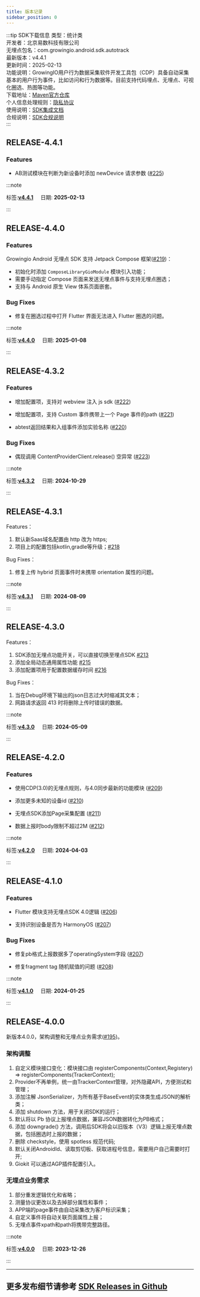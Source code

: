 ```yaml
---
title: 版本记录
sidebar_position: 0
---
```


:::tip SDK下载信息
类型：统计类 <br/>
开发者：北京易数科技有限公司 <br/>
无埋点包名：com.growingio.android.sdk.autotrack <br/>
最新版本：v4.4.1 <br/>
更新时间：2025-02-13 <br/>
功能说明：GrowingIO用户行为数据采集软件开发工具包（CDP）具备自动采集基本的用户行为事件，比如访问和行为数据等。目前支持代码埋点、无埋点、可视化圈选、热图等功能。<br/>
下载地址：[Maven官方仓库](https://repo1.maven.org/maven2/com/growingio/android/) <br/>
个人信息处理规则：[隐私协议](https://accounts.growingio.com/user-privacy) <br/>
使用说明：[SDK集成文档](/docs/android/Introduce) <br/>
合规说明：[SDK合规说明](/knowledge/compliance/androidCompliance) <br/>
:::

## RELEASE-4.4.1
### Features
- AB测试模块在判断为新设备时添加 newDevice 请求参数 ([#225](https://github.com/growingio/growingio-sdk-android-autotracker/pull/225))

:::note 

 标签:**[v4.4.1](https://github.com/growingio/growingio-sdk-android-autotracker/releases/tag/v4.4.1)** &nbsp;&nbsp;&nbsp;&nbsp;日期: **2025-02-13** 

:::

## RELEASE-4.4.0
### Features
Growingio Android 无埋点 SDK 支持 Jetpack Compose 框架([#219](https://github.com/growingio/growingio-sdk-android-autotracker/pull/219))：
- 初始化时添加 `ComposeLibraryGioModule` 模块引入功能；
- 需要手动指定 Compose 页面来发送无埋点事件与支持无埋点圈选；
- 支持与 Android 原生 View 体系页面嵌套。

### Bug Fixes
- 修复在圈选过程中打开 Flutter 界面无法进入 Flutter 圈选的问题。

:::note 

 标签:**[v4.4.0](https://github.com/growingio/growingio-sdk-android-autotracker/releases/tag/v4.4.0)** &nbsp;&nbsp;&nbsp;&nbsp;日期: **2025-01-08** 

:::

## RELEASE-4.3.2
### Features

- 增加配置项，支持对 webview 注入 js sdk  ([#222](https://github.com/growingio/growingio-sdk-android-autotracker/pull/222))

- 增加配置项，支持 Custom 事件携带上一个 Page 事件的path ([#221](https://github.com/growingio/growingio-sdk-android-autotracker/pull/221))

- abtest返回结果和入组事件添加实验名称 ([#220](https://github.com/growingio/growingio-sdk-android-autotracker/pull/220))

### Bug Fixes

- 偶现调用 ContentProviderClient.release() 空异常  ([#223](https://github.com/growingio/growingio-sdk-android-autotracker/pull/223))

:::note 

 标签:**[v4.3.2](https://github.com/growingio/growingio-sdk-android-autotracker/releases/tag/v4.3.2)** &nbsp;&nbsp;&nbsp;&nbsp;日期: **2024-10-29** 

:::

## RELEASE-4.3.1
Features：
1. 默认新Saas域名配置由 http 改为 https;
2. 项目上的配置包括kotlin,gradle等升级；[#218](https://github.com/growingio/growingio-sdk-android-autotracker/pull/218)

Bug Fixes：
1. 修复上传 hybrid 页面事件时未携带 orientation 属性的问题。

:::note 

 标签:**[v4.3.1](https://github.com/growingio/growingio-sdk-android-autotracker/releases/tag/v4.3.1)** &nbsp;&nbsp;&nbsp;&nbsp;日期: **2024-08-09** 

:::

## RELEASE-4.3.0
Features：
1. SDK添加无埋点功能开关，可以直接切换至埋点SDK [#213](https://github.com/growingio/growingio-sdk-android-autotracker/pull/213)
2. 添加全局动态通用属性功能 [#215](https://github.com/growingio/growingio-sdk-android-autotracker/pull/215)
3. 添加配置项用于配置数据缓存时间 [#216](https://github.com/growingio/growingio-sdk-android-autotracker/pull/216)

Bug Fixes：
1. 当在Debug环境下输出的json日志过大时缩减其文本；
2. 网路请求返回 413 时将删除上传时错误的数据。

:::note 

 标签:**[v4.3.0](https://github.com/growingio/growingio-sdk-android-autotracker/releases/tag/v4.3.0)** &nbsp;&nbsp;&nbsp;&nbsp;日期: **2024-05-09** 

:::

## RELEASE-4.2.0
### Features

- 使用CDP(3.0)的无埋点规则，与4.0同步最新的功能模块 ([#209](https://github.com/growingio/growingio-sdk-android-autotracker/pull/209))

- 添加更多未知的设备id ([#210](https://github.com/growingio/growingio-sdk-android-autotracker/pull/210))

- 无埋点SDK添加Page采集配置 ([#211](https://github.com/growingio/growingio-sdk-android-autotracker/pull/211))

- 数据上报时body限制不超过2M ([#212](https://github.com/growingio/growingio-sdk-android-autotracker/pull/212))

:::note 

 标签:**[v4.2.0](https://github.com/growingio/growingio-sdk-android-autotracker/releases/tag/v4.2.0)** &nbsp;&nbsp;&nbsp;&nbsp;日期: **2024-04-03** 

:::

## RELEASE-4.1.0
### Features

- Flutter 模块支持无埋点SDK 4.0逻辑  ([#206](https://github.com/growingio/growingio-sdk-android-autotracker/pull/206))

- 支持识别设备是否为 HarmonyOS ([#207](https://github.com/growingio/growingio-sdk-android-autotracker/pull/207))

### Bug Fixes

- 修复pb格式上报数据多了operatingSystem字段 ([#207](https://github.com/growingio/growingio-sdk-android-autotracker/pull/207))

- 修复fragment tag 随机赋值的问题 ([#208](https://github.com/growingio/growingio-sdk-android-autotracker/pull/208))

:::note 

 标签:**[v4.1.0](https://github.com/growingio/growingio-sdk-android-autotracker/releases/tag/v4.1.0)** &nbsp;&nbsp;&nbsp;&nbsp;日期: **2024-01-25** 

:::

## RELEASE-4.0.0
新版本4.0.0，架构调整和无埋点业务需求([#195](https://github.com/growingio/growingio-sdk-android-autotracker/pull/195))。

### 架构调整
1. 自定义模块接口变化：模块接口由 registerComponents(Context,Registery) => registerComponents(TrackerContext);
2. Provider不再单例，统一由TrackerContext管理，对外隐藏API，方便测试和管理；
3. 添加注解 JsonSerializer，为所有基于BaseEvent的实体类生成JSON的解析类；
4. 添加 shutdown 方法，用于关闭SDK的运行；
5. 默认将以 Pb 协议上报埋点数据，兼容JSON数据转化为PB格式；
6. 添加 downgrade() 方法，调用后SDK将会以旧版本（V3）逻辑上报无埋点数据，包括圈选时上报的数据；
7. 删除 checkstyle，使用 spotless 规范代码;
8. 默认关闭AndroidId、读取剪切板、获取进程号信息，需要用户自己需要时打开;
9. Giokit 可以通过AGP插件配置引入。

### 无埋点业务需求
1. 部分重发逻辑优化和省略；
2. 测量协议更改以及去掉部分属性和事件；
3. APP端的page事件由自动采集改为客户标识采集；
4. 自定义事件将自动关联页面属性上报；
5. 无埋点事件xpath和path将携带完整路径。

:::note 

 标签:**[v4.0.0](https://github.com/growingio/growingio-sdk-android-autotracker/releases/tag/v4.0.0)** &nbsp;&nbsp;&nbsp;&nbsp;日期: **2023-12-26** 

:::

---
## 更多发布细节请参考 [SDK Releases in Github](https://github.com/growingio/growingio-sdk-android-autotracker/releases)